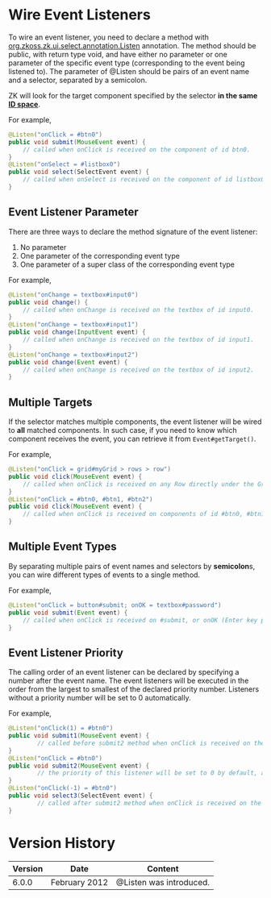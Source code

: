 # Wire Event Listeners

To wire an event listener, you need to declare a method with
[org.zkoss.zk.ui.select.annotation.Listen](https://www.zkoss.org/javadoc/latest/zk/org/zkoss/zk/ui/select/annotation/Listen.html) annotation.
The method should be public, with return type void, and have either no
parameter or one parameter of the specific event type (corresponding to
the event being listened to). The parameter of @Listen should be pairs
of an event name and a selector, separated by a semicolon.

ZK will look for the target component specified by the selector **in the
same [ ID space](zk_dev_ref/ui_composing/id_space)**.

For example,

```java
@Listen("onClick = #btn0")
public void submit(MouseEvent event) {
    // called when onClick is received on the component of id btn0.
}
@Listen("onSelect = #listbox0")
public void select(SelectEvent event) {
    // called when onSelect is received on the component of id listbox0.
}
```

## Event Listener Parameter

There are three ways to declare the method signature of the event
listener:

1.  No parameter
2.  One parameter of the corresponding event type
3.  One parameter of a super class of the corresponding event type

For example,

```java
@Listen("onChange = textbox#input0")
public void change() {
    // called when onChange is received on the textbox of id input0.
}
@Listen("onChange = textbox#input1")
public void change(InputEvent event) { 
    // called when onChange is received on the textbox of id input1.
}
@Listen("onChange = textbox#input2")
public void change(Event event) { 
    // called when onChange is received on the textbox of id input2.
}
```

## Multiple Targets

If the selector matches multiple components, the event listener will be
wired to **all** matched components. In such case, if you need to know
which component receives the event, you can retrieve it from
`Event#getTarget()`.

For example,

```java
@Listen("onClick = grid#myGrid > rows > row")
public void click(MouseEvent event) {
    // called when onClick is received on any Row directly under the Grid of id myGrid
}
@Listen("onClick = #btn0, #btn1, #btn2")
public void click(MouseEvent event) {
    // called when onClick is received on components of id #btn0, #btn1, or #btn2
}
```

## Multiple Event Types

By separating multiple pairs of event names and selectors by
**semicolon**s, you can wire different types of events to a single
method.

For example,

```java
@Listen("onClick = button#submit; onOK = textbox#password")
public void submit(Event event) {
    // called when onClick is received on #submit, or onOK (Enter key pressed) is received on #password
}
```

## Event Listener Priority

The calling order of an event listener can be declared by specifying a
number after the event name. The event listeners will be executed in the
order from the largest to smallest of the declared priority number.
Listeners without a priority number will be set to 0 automatically.

For example,

```java
@Listen("onClick(1) = #btn0")
public void submit1(MouseEvent event) {
        // called before submit2 method when onClick is received on the component of id btn0.
}
@Listen("onClick = #btn0")
public void submit2(MouseEvent event) {
        // the priority of this listener will be set to 0 by default, and will be called after submit1 and before submit2 method when onClick is received on the component of id btn0.
}
@Listen("onClick(-1) = #btn0")
public void select3(SelectEvent event) {
        // called after submit2 method when onClick is received on the component of id btn0.
}
```

# Version History

| Version | Date          | Content                 |
|---------|---------------|-------------------------|
| 6.0.0   | February 2012 | @Listen was introduced. |

